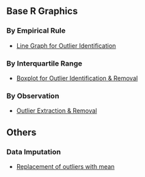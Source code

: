 ## Base R Graphics
### By Empirical Rule
- [Line Graph for Outlier Identification]([SC]-Descriptive-Analytics/[SC]-Data-Visualisation/[M]-(Outlier)-Line-Graph.md)
### By Interquartile Range
- [Boxplot for Outlier Identification & Removal]([SC]-Descriptive-Analytics/[SC]-Data-Visualisation/[M]-Boxplot.md)
### By Observation
- [Outlier Extraction & Removal]([SC]-Descriptive-Analytics/[SC]-Descriptive-Statistical-Measures/[M]-Outlier-Extraction-&-Removal-by-Observation.md)
## Others
### Data Imputation
- [Replacement of outliers with mean]([SC]-Descriptive-Analytics/[SC]-Descriptive-Statistical-Measures/[M]-Replacement-of-Outliers-with-Mean.md)
